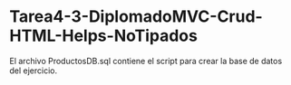# Tarea4-3-DiplomadoMVC-Crud-HTML-Helps-NoTipados

El archivo ProductosDB.sql contiene el script para crear la base de datos del ejercicio.

